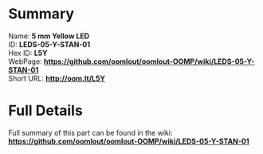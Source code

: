 
Summary
=================
  
Name: __5 mm Yellow LED__    
ID: __LEDS-05-Y-STAN-01__   
Hex ID: __L5Y__   
WebPage: __https://github.com/oomlout/oomlout-OOMP/wiki/LEDS-05-Y-STAN-01__   
Short URL: __http://oom.lt/L5Y__   

Full Details
==========================
Full summary of this part can be found in the wiki:   
__https://github.com/oomlout/oomlout-OOMP/wiki/LEDS-05-Y-STAN-01__    

